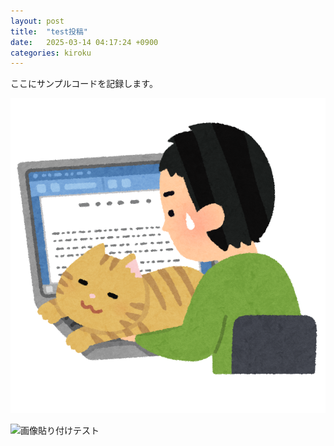 ```yaml
---
layout: post
title:  "test投稿"
date:   2025-03-14 04:17:24 +0900
categories: kiroku
---
```

ここにサンプルコードを記録します。

<img src="/assets/0314/shigoto_zaitaku_cat_man.png">

![画像貼り付けテスト]({{site.baseurl}}assets/0314/shigoto_zaitaku_cat_man.png)

